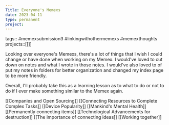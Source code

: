 ```yaml
---
Title: Everyone's Memexs
date: 2023-04-11
type: permanent
project:
---
```


tags::  #memexsubmission3 #linkingwithothermemexs #memexthoughts
projects::[[]]

Looking over everyone's Memexs, there's a lot of things that I wish I could change or have done when working on my Memex. I would've loved to cut down on notes and what I wrote in those notes. I would've also loved to of put my notes in folders for better organization and changed my index page to be more friendly.

Overall, I'll probably take this as a learning lesson as to what to do or not to do if I ever make something similar to the Memex again. 

[[Companies and Open Sourcing]]
[[Connecting Resources to Complete Complex Tasks]]
[[Device Popularity]]
[[Mankind's Mental Health]]
[[Permanently connecting items]]
[[Technological Advancements for destruction]]
[[The importance of connecting ideas]]
[[Working together]]